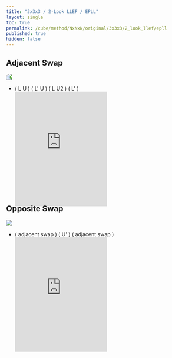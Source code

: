 ```yaml
---
title: "3x3x3 / 2-Look LLEF / EPLL"
layout: single
toc: true
permalink: /cube/method/NxNxN/original/3x3x3/2_look_llef/epll
published: true
hidden: false
---
```


<head>
  <base target="_blank">
  <style>
    .iframe-wrapper {
      overflow      : hidden;
      margin-bottom : -35px;
    }
    iframe {
      width         : 250px;
      height        : 330px;
      margin-top    : -20px;
      border        : none;
    }
    img {
      max-width:100px;
    }
  </style>
</head>



## Adjacent Swap

<a href="https://logiqx.github.io/cubing-algs/html/2lllef.html#case-Adj">
  <img src="https://www.speedsolving.com/wiki/images/f/fc/LLE_OA.jpg" style="transform:rotate(-90deg)">
</a>

- ( L U ) ( L' U ) ( L U2 ) ( L' )
  <div class="iframe-wrapper">
    <iframe
      scrolling="no"
      src="https://ruwix.com/widget/3d/?alg=L%20U%20L'%20U%20L%20U2%20L'&colored=U*/em&solved=U-&hover=9&speed=500&flags=canvas"
    ></iframe>
  </div>



## Opposite Swap

<a href="https://logiqx.github.io/cubing-algs/html/2lllef.html#case-Opp">
  <img src="https://www.speedsolving.com/wiki/images/3/3a/LLE_OO.jpg">
</a>

- ( adjacent swap ) ( U' ) ( adjacent swap )
  <div class="iframe-wrapper">
    <iframe
      scrolling="no"
      src="https://ruwix.com/widget/3d/?alg=L%20U%20L'%20U%20L%20U2%20L'%20U'%20L%20U%20L'%20U%20L%20U2%20L'&colored=U*/em&solved=U-&hover=9&speed=500&flags=canvas"
    ></iframe>
  </div>
